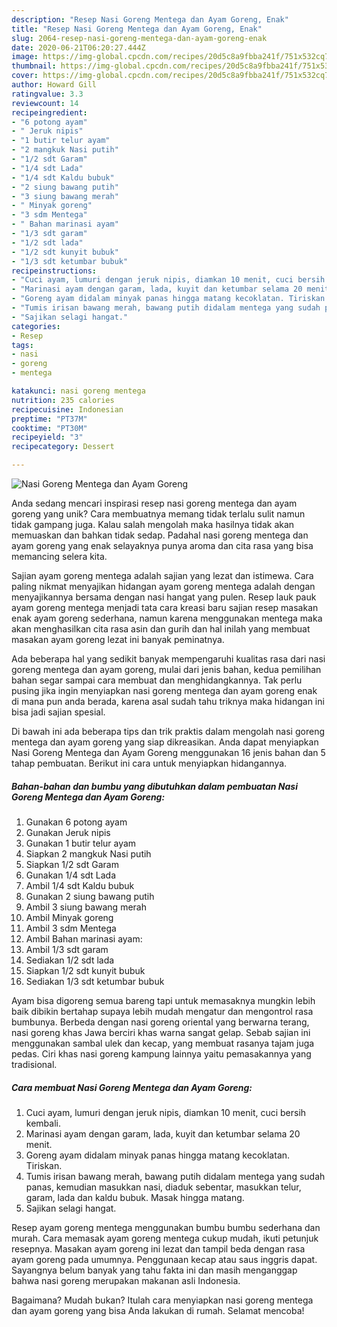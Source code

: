 ```yaml
---
description: "Resep Nasi Goreng Mentega dan Ayam Goreng, Enak"
title: "Resep Nasi Goreng Mentega dan Ayam Goreng, Enak"
slug: 2064-resep-nasi-goreng-mentega-dan-ayam-goreng-enak
date: 2020-06-21T06:20:27.444Z
image: https://img-global.cpcdn.com/recipes/20d5c8a9fbba241f/751x532cq70/nasi-goreng-mentega-dan-ayam-goreng-foto-resep-utama.jpg
thumbnail: https://img-global.cpcdn.com/recipes/20d5c8a9fbba241f/751x532cq70/nasi-goreng-mentega-dan-ayam-goreng-foto-resep-utama.jpg
cover: https://img-global.cpcdn.com/recipes/20d5c8a9fbba241f/751x532cq70/nasi-goreng-mentega-dan-ayam-goreng-foto-resep-utama.jpg
author: Howard Gill
ratingvalue: 3.3
reviewcount: 14
recipeingredient:
- "6 potong ayam"
- " Jeruk nipis"
- "1 butir telur ayam"
- "2 mangkuk Nasi putih"
- "1/2 sdt Garam"
- "1/4 sdt Lada"
- "1/4 sdt Kaldu bubuk"
- "2 siung bawang putih"
- "3 siung bawang merah"
- " Minyak goreng"
- "3 sdm Mentega"
- " Bahan marinasi ayam"
- "1/3 sdt garam"
- "1/2 sdt lada"
- "1/2 sdt kunyit bubuk"
- "1/3 sdt ketumbar bubuk"
recipeinstructions:
- "Cuci ayam, lumuri dengan jeruk nipis, diamkan 10 menit, cuci bersih kembali."
- "Marinasi ayam dengan garam, lada, kuyit dan ketumbar selama 20 menit."
- "Goreng ayam didalam minyak panas hingga matang kecoklatan. Tiriskan."
- "Tumis irisan bawang merah, bawang putih didalam mentega yang sudah panas, kemudian masukkan nasi, diaduk sebentar, masukkan telur, garam, lada dan kaldu bubuk. Masak hingga matang."
- "Sajikan selagi hangat."
categories:
- Resep
tags:
- nasi
- goreng
- mentega

katakunci: nasi goreng mentega 
nutrition: 235 calories
recipecuisine: Indonesian
preptime: "PT37M"
cooktime: "PT30M"
recipeyield: "3"
recipecategory: Dessert

---
```



![Nasi Goreng Mentega dan Ayam Goreng](https://img-global.cpcdn.com/recipes/20d5c8a9fbba241f/751x532cq70/nasi-goreng-mentega-dan-ayam-goreng-foto-resep-utama.jpg)

Anda sedang mencari inspirasi resep nasi goreng mentega dan ayam goreng yang unik? Cara membuatnya memang tidak terlalu sulit namun tidak gampang juga. Kalau salah mengolah maka hasilnya tidak akan memuaskan dan bahkan tidak sedap. Padahal nasi goreng mentega dan ayam goreng yang enak selayaknya punya aroma dan cita rasa yang bisa memancing selera kita.

Sajian ayam goreng mentega adalah sajian yang lezat dan istimewa. Cara paling nikmat menyajikan hidangan ayam goreng mentega adalah dengan menyajikannya bersama dengan nasi hangat yang pulen. Resep lauk pauk ayam goreng mentega menjadi tata cara kreasi baru sajian resep masakan enak ayam goreng sederhana, namun karena menggunakan mentega maka akan menghasilkan cita rasa asin dan gurih dan hal inilah yang membuat masakan ayam goreng lezat ini banyak peminatnya.

Ada beberapa hal yang sedikit banyak mempengaruhi kualitas rasa dari nasi goreng mentega dan ayam goreng, mulai dari jenis bahan, kedua pemilihan bahan segar sampai cara membuat dan menghidangkannya. Tak perlu pusing jika ingin menyiapkan nasi goreng mentega dan ayam goreng enak di mana pun anda berada, karena asal sudah tahu triknya maka hidangan ini bisa jadi sajian spesial.


Di bawah ini ada beberapa tips dan trik praktis dalam mengolah nasi goreng mentega dan ayam goreng yang siap dikreasikan. Anda dapat menyiapkan Nasi Goreng Mentega dan Ayam Goreng menggunakan 16 jenis bahan dan 5 tahap pembuatan. Berikut ini cara untuk menyiapkan hidangannya.

<!--inarticleads1-->

##### Bahan-bahan dan bumbu yang dibutuhkan dalam pembuatan Nasi Goreng Mentega dan Ayam Goreng:

1. Gunakan 6 potong ayam
1. Gunakan  Jeruk nipis
1. Gunakan 1 butir telur ayam
1. Siapkan 2 mangkuk Nasi putih
1. Siapkan 1/2 sdt Garam
1. Gunakan 1/4 sdt Lada
1. Ambil 1/4 sdt Kaldu bubuk
1. Gunakan 2 siung bawang putih
1. Ambil 3 siung bawang merah
1. Ambil  Minyak goreng
1. Ambil 3 sdm Mentega
1. Ambil  Bahan marinasi ayam:
1. Ambil 1/3 sdt garam
1. Sediakan 1/2 sdt lada
1. Siapkan 1/2 sdt kunyit bubuk
1. Sediakan 1/3 sdt ketumbar bubuk


Ayam bisa digoreng semua bareng tapi untuk memasaknya mungkin lebih baik dibikin bertahap supaya lebih mudah mengatur dan mengontrol rasa bumbunya. Berbeda dengan nasi goreng oriental yang berwarna terang, nasi goreng khas Jawa berciri khas warna sangat gelap. Sebab sajian ini menggunakan sambal ulek dan kecap, yang membuat rasanya tajam juga pedas. Ciri khas nasi goreng kampung lainnya yaitu pemasakannya yang tradisional. 

<!--inarticleads2-->

##### Cara membuat Nasi Goreng Mentega dan Ayam Goreng:

1. Cuci ayam, lumuri dengan jeruk nipis, diamkan 10 menit, cuci bersih kembali.
1. Marinasi ayam dengan garam, lada, kuyit dan ketumbar selama 20 menit.
1. Goreng ayam didalam minyak panas hingga matang kecoklatan. Tiriskan.
1. Tumis irisan bawang merah, bawang putih didalam mentega yang sudah panas, kemudian masukkan nasi, diaduk sebentar, masukkan telur, garam, lada dan kaldu bubuk. Masak hingga matang.
1. Sajikan selagi hangat.


Resep ayam goreng mentega menggunakan bumbu bumbu sederhana dan murah. Cara memasak ayam goreng mentega cukup mudah, ikuti petunjuk resepnya. Masakan ayam goreng ini lezat dan tampil beda dengan rasa ayam goreng pada umumnya. Penggunaan kecap atau saus inggris dapat. Sayangnya belum banyak yang tahu fakta ini dan masih menganggap bahwa nasi goreng merupakan makanan asli Indonesia. 

Bagaimana? Mudah bukan? Itulah cara menyiapkan nasi goreng mentega dan ayam goreng yang bisa Anda lakukan di rumah. Selamat mencoba!
